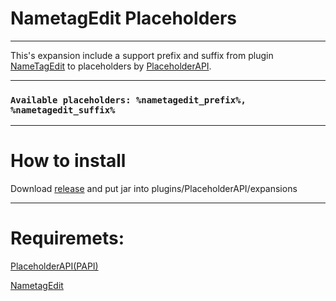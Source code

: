 # NametagEdit Placeholders

---

This's expansion include a support prefix and suffix from plugin [NameTagEdit](https://www.spigotmc.org/resources/nametagedit.3836/)
to placeholders by [PlaceholderAPI](https://www.spigotmc.org/resources/placeholderapi.6245/).

---

### `Available placeholders: %nametagedit_prefix%, %nametagedit_suffix%`

--- 

# How to install

Download [release](https://github.com/Distemi/NameTagEdit-Placeholders/releases) and put jar into plugins/PlaceholderAPI/expansions

---

# Requiremets:
[PlaceholderAPI(PAPI)](https://www.spigotmc.org/resources/placeholderapi.6245/)

[NametagEdit](https://www.spigotmc.org/resources/nametagedit.3836/)
